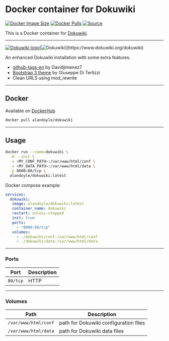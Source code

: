 # Docker container for Dokuwiki
[![Docker Image Size](https://img.shields.io/docker/image-size/alandoyle/dokuwiki/latest?logo=docker&style=for-the-badge)](https://hub.docker.com/r/alandoyle/dokuwiki/tags)
[![Docker Pulls](https://img.shields.io/docker/pulls/alandoyle/dokuwiki?label=Pulls&logo=docker&style=for-the-badge)](https://hub.docker.com/r/alandoyle/dokuwiki)
[![Source](https://img.shields.io/badge/Source-GitHub-blue?logo=github&style=for-the-badge)](https://github.com/alandoyle/docker-dokuwiki)

This is a Docker container for [Dokuwiki](https://www.dokuwiki.org/dokuwiki).

---

[![Dokuwiki logo](https://images.weserv.nl/?url=raw.githubusercontent.com/alandoyle/docker-dokuwiki/main/Dokuwiki-logo.png&w=110)](https://www.dokuwiki.org/dokuwiki)[![Dokuwiki](https://images.placeholders.dev/?width=256&height=110&fontFamily=monospace&fontWeight=400&fontSize=52&text=Dokuwiki&bgColor=rgba(0,0,0,0.0)&textColor=rgba(121,121,121,1))](https://www.dokuwiki.org/dokuwiki)

An enhanced Dokuwiki installation with some extra features.

+ [github-tags-en](https://github.com/davidjimenez75/dokuwiki-smileys-local) by Davidjimenez7
+ [Bootstrap 3 theme](https://github.com/giterlizzi/dokuwiki-template-bootstrap3) by Giuseppe Di Terlizzi
+ Clean URLS using mod_rewrite

---

## Docker

Available on [DockerHub](https://hub.docker.com/r/alandoyle/dokuwiki)
```bash
docker pull alandoyle/dokuwiki
```

---

## Usage

```bash
docker run --name=dokuwiki \
  -d --init \
  -v <MY_CONF_PATH>:/var/www/html/conf \
  -v <MY_DATA_PATH>:/var/www/html/data \
  -p 8000:80/tcp \
  alandoyle/dokuwiki:latest
```

Docker compose example:

```yaml
services:
  dokuwiki:
   image: alandoyle/dokuwiki:latest
   container_name: dokuwiki
   restart: unless-stopped
   init: true
   ports:
     - "8000:80/tcp"
   volumes:
     - ./dokuwiki/conf:/var/www/html/conf
     - ./dokuwiki/data:/var/www/html/data
```

---

### Ports

| Port     | Description           |
|----------|-----------------------|
| `80/tcp` | HTTP                  |

---

### Volumes

| Path    | Description                           |
|---------|---------------------------------------|
| `/var/www/html/conf` | path for Dokuwiki configuration files |
| `/var/www/html/data` | path for Dokuwiki data files          |
